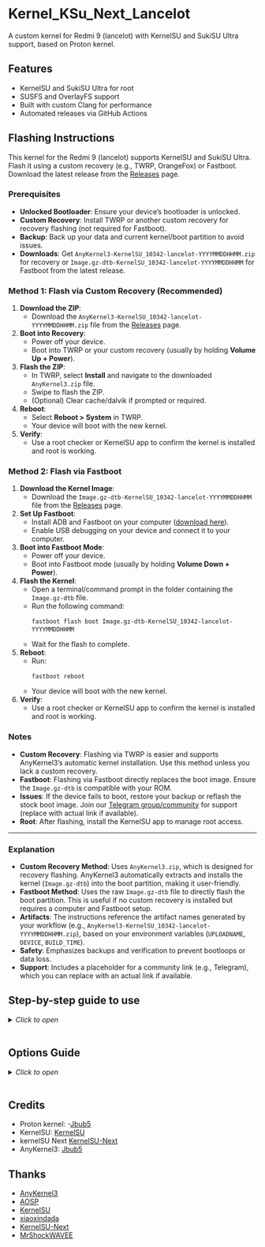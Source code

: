 # Kernel_KSu_Next_Lancelot
A custom kernel for Redmi 9 (lancelot) with KernelSU and SukiSU Ultra support, based on Proton kernel.

## Features
- KernelSU and SukiSU Ultra for root
- SUSFS and OverlayFS support
- Built with custom Clang for performance
- Automated releases via GitHub Actions

## Flashing Instructions

This kernel for the Redmi 9 (lancelot) supports KernelSU and SukiSU Ultra. Flash it using a custom recovery (e.g., TWRP, OrangeFox) or Fastboot. Download the latest release from the [Releases](https://github.com/Edhic1/kernel_KSu_Next_Lancelot/releases) page.

### Prerequisites

- **Unlocked Bootloader**: Ensure your device’s bootloader is unlocked.
- **Custom Recovery**: Install TWRP or another custom recovery for recovery flashing (not required for Fastboot).
- **Backup**: Back up your data and current kernel/boot partition to avoid issues.
- **Downloads**: Get `AnyKernel3-KernelSU_10342-lancelot-YYYYMMDDHHMM.zip` for recovery or `Image.gz-dtb-KernelSU_10342-lancelot-YYYYMMDDHHMM` for Fastboot from the latest release.

### Method 1: Flash via Custom Recovery (Recommended)

1. **Download the ZIP**:
   - Download the `AnyKernel3-KernelSU_10342-lancelot-YYYYMMDDHHMM.zip` file from the [Releases](https://github.com/Edhic1/kernel_KSu_Next_Lancelot/releases) page.
2. **Boot into Recovery**:
   - Power off your device.
   - Boot into TWRP or your custom recovery (usually by holding **Volume Up + Power**).
3. **Flash the ZIP**:
   - In TWRP, select **Install** and navigate to the downloaded `AnyKernel3.zip` file.
   - Swipe to flash the ZIP.
   - (Optional) Clear cache/dalvik if prompted or required.
4. **Reboot**:
   - Select **Reboot > System** in TWRP.
   - Your device will boot with the new kernel.
5. **Verify**:
   - Use a root checker or KernelSU app to confirm the kernel is installed and root is working.

### Method 2: Flash via Fastboot

1. **Download the Kernel Image**:
   - Download the `Image.gz-dtb-KernelSU_10342-lancelot-YYYYMMDDHHMM` file from the [Releases](https://github.com/Edhic1/kernel_KSu_Next_Lancelot/releases) page.
2. **Set Up Fastboot**:
   - Install ADB and Fastboot on your computer ([download here](https://developer.android.com/tools/releases/platform-tools)).
   - Enable USB debugging on your device and connect it to your computer.
3. **Boot into Fastboot Mode**:
   - Power off your device.
   - Boot into Fastboot mode (usually by holding **Volume Down + Power**).
4. **Flash the Kernel**:
   - Open a terminal/command prompt in the folder containing the `Image.gz-dtb` file.
   - Run the following command:
     ```
     fastboot flash boot Image.gz-dtb-KernelSU_10342-lancelot-YYYYMMDDHHMM
     ```
   - Wait for the flash to complete.
5. **Reboot**:
   - Run:
     ```
     fastboot reboot
     ```
   - Your device will boot with the new kernel.
6. **Verify**:
   - Use a root checker or KernelSU app to confirm the kernel is installed and root is working.

### Notes
- **Custom Recovery**: Flashing via TWRP is easier and supports AnyKernel3’s automatic kernel installation. Use this method unless you lack a custom recovery.
- **Fastboot**: Flashing via Fastboot directly replaces the boot image. Ensure the `Image.gz-dtb` is compatible with your ROM.
- **Issues**: If the device fails to boot, restore your backup or reflash the stock boot image. Join our [Telegram group/community](#) for support (replace with actual link if available).
- **Root**: After flashing, install the KernelSU app to manage root access.

---

### Explanation
- **Custom Recovery Method**: Uses `AnyKernel3.zip`, which is designed for recovery flashing. AnyKernel3 automatically extracts and installs the kernel (`Image.gz-dtb`) into the boot partition, making it user-friendly.
- **Fastboot Method**: Uses the raw `Image.gz-dtb` file to directly flash the boot partition. This is useful if no custom recovery is installed but requires a computer and Fastboot setup.
- **Artifacts**: The instructions reference the artifact names generated by your workflow (e.g., `AnyKernel3-KernelSU_10342-lancelot-YYYYMMDDHHMM.zip`), based on your environment variables (`UPLOADNAME`, `DEVICE`, `BUILD_TIME`).
- **Safety**: Emphasizes backups and verification to prevent bootloops or data loss.
- **Support**: Includes a placeholder for a community link (e.g., Telegram), which you can replace with an actual link if available.


## Step-by-step guide to use
<details>
  <summary><i>Click to open</i></summary>

>### 1.
>![01](guide/images/01.png)

>### 2.
>![02](guide/images/02.png)
> **Note:** Unselect `Copy the kernel-tree_lancelot branch only` if you are building for merlin.

>### 3.
>![03](guide/images/03.png)

>### 4.
>![04](guide/images/04.png)

>### 5.
>![05](guide/images/05.png)

>### 6.
>![06](guide/images/06.png)

>### 7.
>![07](guide/images/07.png)

>### 8.
>![08](guide/images/08.png)

>### 9.
>![09](guide/images/09.png)

>### 10.
>![10](guide/images/10.png)

>### 11.
>![11](guide/images/11.png)
> **Note:** Reload this page if the yellow circle does not appear.

>### 12.
>![12](guide/images/12.png)

>### 13.
>![13](guide/images/13.png)

>### 14.
>![14](guide/images/14.png)
  
</details>
<br>

## Options Guide

<details>
  <summary><i>Click to open</i></summary>

> All options are located in [config.env](config.env)

### KERNEL_SOURCE

Change this to your kernel repository link.

For example: `https://github.com/Jbub5/android_kernel_xiaomi_mt6768`

### KERNEL_SOURCE_BRANCH

Change this to your kernel branch.

For example: `kernel-tree`

### KERNEL_CONFIG

Change this to your kernel defconfig name.

For example: `lancelot_defconfig`

### KERNEL_IMAGE_NAME

Change this to the kernel binary that needs to be flashed, generally consistent with `BOARD_KERNEL_IMAGE_NAME` in your AOSP device tree.

For example: `Image.gz-dtb`

Common names include `Image`, `Image.gz`.

### KERNEL_ARCH

For example: `arm64`


### ENABLE_KERNELSU

Enable [KernelSU](https://kernelsu.org/guide/what-is-kernelsu.html) support.

#### KERNELSU_TAG

[KernelSU 1.0 no longer supports non-GKI kernels](https://github.com/tiann/KernelSU/issues/1705). The last supported version is [v0.9.5](https://github.com/tiann/KernelSU/tree/v0.9.5), please make sure to use the correct branch.

Select the branch or tag of KernelSU:

- ~~main branch (development version): `KERNELSU_TAG=main`~~
- Latest TAG (stable version): `KERNELSU_TAG=v0.9.5`
- Specify the TAG (such as `v0.5.2`): `KERNELSU_TAG=v0.5.2`

#### KSU_EXPECTED_SIZE and KSU_EXPECTED_HASH

Customize the size and hash values of the KernelSU manager signature, if you don't need to customize the manager then please leave them empty or fill in the official default values:

`KSU_EXPECTED_SIZE=0x033b`

`KSU_EXPECTED_HASH=c371061b19d8c7d7d6133c6a9bafe198fa944e50c1b31c9d8daa8d7f1fc2d2d6`

You can type `ksud debug get-sign <apk_path>` to get the size and hash of the apk signature.

#### KSU_REVERT

This will revert the [commit](https://github.com/tiann/KernelSU/commit/898e9d4f8ca9b2f46b0c6b36b80a872b5b88d899) that removed non-GKI support, making it possible to continue using [official KernelSU](https://kernelsu.org/guide/what-is-kernelsu.html) up to version [1.0.1](https://github.com/tiann/KernelSU/releases/tag/v1.0.1). Using versions newer than [1.0.1](https://github.com/tiann/KernelSU/releases/tag/v1.0.1) is not possible due to the removal of non-GKI support from the manager.

#### ADD_KPROBES_CONFIG

This is used in the installation of [KernelSU](https://kernelsu.org/guide/what-is-kernelsu.html) via kprobe. If kprobe is broken in your kernel or you don't know what it is then don't touch this config.

See details: https://kernelsu.org/guide/how-to-integrate-for-non-gki.html#integrate-with-kprobe

#### KSU_HOOKS_PATCH

If kprobe does not work in your kernel, then try enabling this option, this will automatically patch kernel source code to support [KernelSU](https://kernelsu.org/guide/what-is-kernelsu.html).

See details: https://kernelsu.org/guide/how-to-integrate-for-non-gki.html#manually-modify-the-kernel-source

### ADD_OVERLAYFS_CONFIG

If enabled will automatically put the configs needed for OverlayFS into your defconfig.

### ADD_APATCH_SUPPORT

If enabled will automatically put the configs needed for [APatch](https://apatch.dev/what-is-apatch.html) into your defconfig.

#### FIX_APATCH_OPENELA

This option provides fix for https://github.com/bmax121/APatch/issues/400.

### OLD_ANDROID_SUPPORT

> There is no official support for older Android and MIUI, and bug reports will not be accepted on them.

This option provides support for MIUI 12.5 and custom ROMs based on Android 11 through 12, but breaks support for Android 13 and above.


### USE_CUSTOM_CLANG

You can use a non-official clang such as [proton-clang](https://github.com/kdrag0n/proton-clang).

#### CUSTOM_CLANG_SOURCE

> Fill in a link that includes `.git` if it is a git repository.

Git repository or direct chain of compressed zip files is supported.

#### CUSTOM_CLANG_BRANCH

For example: `main`


### CLANG_BRANCH

Due to [#23](https://github.com/xiaoleGun/KernelSU_Action/issues/23), we provide an option to customize the Google main branch. The main ones include:
| Clang Branch |
| ------------ |
| master |
| master-kernel-build-2021 |
| master-kernel-build-2022 |

Or other branches, please search for them according to your own needs at https://android.googlesource.com/platform/prebuilts/clang/host/linux-x86.

#### CLANG_VERSION

Enter the Clang version to use.

| Clang Version | Corresponding Android Version | AOSP-Clang Version |
| ------------- | ----------------------------- | ------------------ |
| 12.0.5        | Android S                     | r416183b           |
| 14.0.6        | Android T                     | r450784d           |
| 14.0.7        |                               | r450784e           |
| 15.0.1        |                               | r458507            |
| 17.0.1        |                               | r487747b           |
| 17.0.2        | Android U                     | r487747c           |

Generally, Clang12 can compile most of the 4.14 and above kernels. My MI 6X 4.19 uses r450784d.

### ENABLE_GCC_AOSP
Enables usage of standart GCC toolchain.

#### ENABLE_GCC_ARM64

Enable GCC 64C cross-compiler.

#### ENABLE_GCC_ARM32

Enable GCC 32C cross-compiler.


### EXTRA_CMDS

Some kernels require additional compilation commands to compile correctly. Generally, no other commands are needed, so please search for information about your kernel. Please separate the command and the command with a space.

For example: `LLVM=1 LLVM_IAS=1`


### USE_CUSTOM_ANYKERNEL3

Can use custom AnyKernel3.

#### CUSTOM_ANYKERNEL3_SOURCE

> If it is a git repository, please fill in the link containing `.git`

Supports direct links to git repositories or zip compressed packages.

#### CUSTOM_ANYKERNEL3_BRANCH

Customize the warehouse branch of AnyKernel3.


### NEED_DTBO

Upload DTBO. Some devices require it.

### BUILD_BOOT_IMG

> Added from previous workflows, view historical commits

Build boot.img, and you need to provide a `Source boot image`.

### SOURCE_BOOT_IMAGE

As the name suggests, it provides a boot image source system that can boot normally and requires a direct chain, preferably from the same kernel source and AOSP device tree as your current system. Ramdisk contains the partition table and init, without which the compiled image will not boot up properly.

For example: `https://raw.githubusercontent.com/xiaoleGun/KernelSU_action/main/boot/boot-wayne-from-Miku-UI-latest.img`


### DISABLE_LTO

LTO is used to optimize the kernel but sometimes causes errors.

### DISABLE_CC_WERROR

Sometimes even a harmless warning breaks the build.

### FIX_WIFI_SPEED

Switching to other drivers fixed spontaneous reboots when turning on Wi-Fi on some devices, but resulted in decreased network speeds. This option will revert to the previous drivers and thus fix the network speed.

### REMOVE_UNUSED_PACKAGES

To clean unnecessary packages and free up more disk space. If you need these packages, please disable this option.

### ENABLE_CCACHE

Enable the cache to make the second kernel compile faster (or slower).

</details>
<br>

## Credits

- Proton kernel: -[Jbub5](https://github.com/Jbub5/kernel_action_mt6768)
- KernelSU: [KernelSU](https://github.com/tiann/KernelSU)
- kernelSU Next
[KernelSU-Next](https://github.com/KernelSU-Next/KernelSU-Next)
- AnyKernel3: [Jbub5](https://github.com/MrShockWAVEE/AnyKernel3)



## Thanks

- [AnyKernel3](https://github.com/osm0sis/AnyKernel3)
- [AOSP](https://android.googlesource.com)
- [KernelSU](https://github.com/tiann/KernelSU)
- [xiaoxindada](https://github.com/xiaoxindada)  
- [KernelSU-Next](https://github.com/KernelSU-Next)
- [MrShockWAVEE](https://github.com/MrShockWAVEE)
